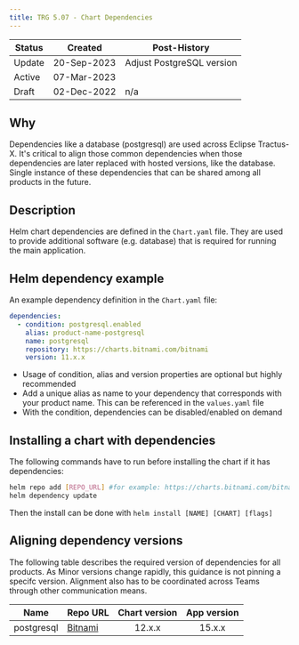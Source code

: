 ```yaml
---
title: TRG 5.07 - Chart Dependencies
---
```


| Status | Created     | Post-History              |
|--------|-------------|---------------------------|
| Update | 20-Sep-2023 | Adjust PostgreSQL version |
| Active | 07-Mar-2023 |                           |
| Draft  | 02-Dec-2022 | n/a                       |

## Why

Dependencies like a database (postgresql) are used across Eclipse Tractus-X. It's critical to align those common dependencies when those dependencies are later replaced with hosted versions, like the database. Single instance of these dependencies that can be shared among all products in the future.

## Description

Helm chart dependencies are defined in the `Chart.yaml` file. They are used to provide additional software (e.g. database) that is required for running the main application.

## Helm dependency example

An example dependency definition in the `Chart.yaml` file:

```yaml
dependencies:
  - condition: postgresql.enabled
    alias: product-name-postgresql
    name: postgresql
    repository: https://charts.bitnami.com/bitnami
    version: 11.x.x
```

- Usage of condition, alias and version properties are optional but highly recommended
- Add a unique alias as name to your dependency that corresponds with your product name. This can be referenced in the `values.yaml` file
- With the condition, dependencies can be disabled/enabled on demand

## Installing a chart with dependencies

The following commands have to run before installing the chart if it has dependencies:

```sh
helm repo add [REPO_URL] #for example: https://charts.bitnami.com/bitnami
helm dependency update
```

Then the install can be done with `helm install [NAME] [CHART] [flags]`

## Aligning dependency versions

The following table describes the required version of dependencies for all products. As Minor versions change rapidly, this guidance is not pinning a specifc version. Alignment also has to be coordinated across Teams through other communication means.

| Name       | Repo URL                                      | Chart version | App version |
|------------|-----------------------------------------------|:-------------:|:-----------:|
| postgresql | [Bitnami](https://charts.bitnami.com/bitnami) |    12.x.x     |   15.x.x    |
